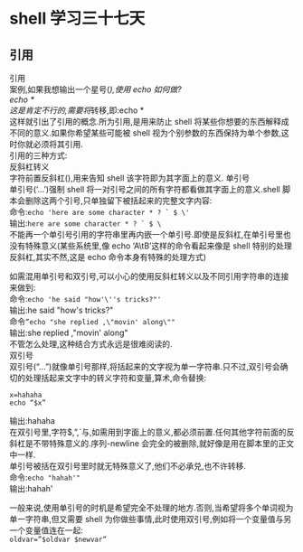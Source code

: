 # shell 学习三十七天
## 引用

引用  
案例,如果我想输出一个星号(*),使用 echo 如何做?  
echo *  
这是肯定不行的,需要将*转移,即:echo \*  
这样就引出了引用的概念.所为引用,是用来防止 shell 将某些你想要的东西解释成不同的意义.如果你希望某些可能被 shell 视为个别参数的东西保持为单个参数,这时你就必须将其引用.  
引用的三种方式:  
反斜杠转义  
字符前置反斜杠(\),用来告知 shell 该字符即为其字面上的意义.
单引号   
单引号(‘...’)强制 shell 将一对引号之间的所有字符都看做其字面上的意义.shell 脚本会删除这两个引号,只单独留下被括起来的完整文字内容:  
命令:```echo 'here are some character * ? ` $ \'```  
输出:```here are some character * ? ` $ \```  
不能再一个单引号引用的字符串里再内嵌一个单引号.即使是反斜杠,在单引号里也没有特殊意义(某些系统里,像 echo ‘A\tB’这样的命令看起来像是 shell 特别的处理反斜杠,其实不然,这是 echo 命令本身有特殊的处理方式)  
 
如需混用单引号和双引号,可以小心的使用反斜杠转义以及不同引用字符串的连接来做到:  
命令:```echo 'he said "how'\''s tricks?"'```  
输出:he said "how's tricks?"  
命令```”echo "she replied ,\"movin' along\""```  
输出:she replied ,"movin' along"  
不管怎么处理,这种结合方式永远是很难阅读的.  
双引号  
双引号(“...”)就像单引号那样,将括起来的文字视为单一字符串.只不过,双引号会确切的处理括起来文字中的转义字符和变量,算术,命令替换:  

```
x=hahaha  
echo “$x”  
```

输出:hahaha   
在双引号里,字符$,”,`与\,如需用到字面上的意义,都必须前置\.任何其他字符前面的反斜杠是不带特殊意义的.序列\-newline 会完全的被删除,就好像是用在脚本里的正文中一样.  
单引号被括在双引号里时就无特殊意义了,他们不必承兑,也不许转移.  
命令:```echo "hahah'"```  
输出:hahah'  
 
一般来说,使用单引号的时机是希望完全不处理的地方.否则,当希望将多个单词视为单一字符串,但又需要 shell 为你做些事情,此时使用双引号,例如将一个变量值与另一个变量值连在一起:  
```oldvar=”$oldvar $newvar”``` 